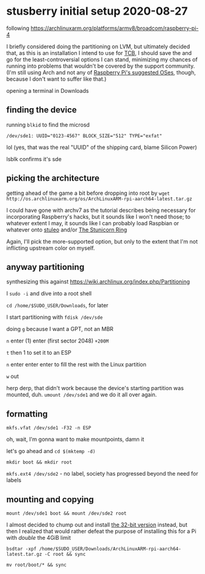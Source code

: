 # stusberry initial setup 2020-08-27

following https://archlinuxarm.org/platforms/armv8/broadcom/raspberry-pi-4

I briefly considered doing the partitioning on LVM, but ultimately decided that, as this is an installation I intend to use for [TCB](c15a0-8ksbr-ce9j6-6c71x-zc58v), I should save the and go for the least-controversial options I can stand, minimizing my chances of running into problems that wouldn't be covered by the support community. (I'm still using Arch and not any of [Raspberry Pi's suggested OSes](https://www.raspberrypi.org/downloads/), though, because I don't want to suffer like that.)

opening a terminal in Downloads

## finding the device

running `blkid` to find the microsd

```
/dev/sde1: UUID="0123-4567" BLOCK_SIZE="512" TYPE="exfat"
```

lol (yes, that was the real "UUID" of the shipping card, blame Silicon Power)

lsblk confirms it's sde

## picking the architecture

getting ahead of the game a bit before dropping into root by `wget http://os.archlinuxarm.org/os/ArchLinuxARM-rpi-aarch64-latest.tar.gz`

I could have gone with archv7 as the tutorial describes being necessary for incorporating Raspberry's hacks, but it sounds like I won't need those; to whatever extent I may, it sounds like I can probably load Raspbian or whatever onto [stuleo](jfvbc-w0k7v-mcbb0-ye4wj-3mj69) and/or [The Stunicorn Ring](g5ktz-kzv3a-r0arf-cqmdm-f0x0k)

Again, I'll pick the more-supported option, but only to the extent that I'm not inflicting upstream color on myself.

## anyway partitioning

synthesizing this against https://wiki.archlinux.org/index.php/Partitioning

I `sudo -i` and dive into a root shell

`cd /home/$SUDO_USER/Downloads`, for later

I start partitioning with `fdisk /dev/sde`

doing `g` because I want a GPT, not an MBR

`n` enter (1) enter (first sector 2048) `+200M`

`t` then 1 to set it to an ESP

`n` enter enter enter to fill the rest with the Linux partition

`w` out

herp derp, that didn't work because the device's starting partition was mounted, duh. `umount /dev/sde1` and we do it all over again.

## formatting

`mkfs.vfat /dev/sde1 -F32 -n ESP`

oh, wait, I'm gonna want to make mountpoints, damn it

let's go ahead and `cd $(mktemp -d)`

`mkdir boot && mkdir root`

`mkfs.ext4 /dev/sde2` - no label, society has progressed beyond the need for labels

## mounting and copying

`mount /dev/sde1 boot && mount /dev/sde2 root`

I almost decided to chump out and install [the 32-bit version](http://os.archlinuxarm.org/os/ArchLinuxARM-rpi-4-latest.tar.gz) instead, but then I realized that would rather defeat the purpose of installing this for a Pi with *double* the 4GiB limit

`bsdtar -xpf /home/$SUDO_USER/Downloads/ArchLinuxARM-rpi-aarch64-latest.tar.gz -C root && sync`

`mv root/boot/* && sync`
